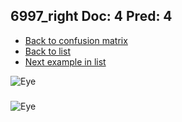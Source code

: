 ## 6997_right Doc: 4 Pred: 4
- [Back to confusion matrix](https://github.com/juliandewit/kaggle_retinopathy/blob/master/matrix.md)
- [Back to list](https://github.com/juliandewit/kaggle_retinopathy/blob/master/lists/44/list.md)
- [Next example in list](https://github.com/juliandewit/kaggle_retinopathy/blob/master/lists/44/71/7164_left.md)

![Eye](https://retinopaty.blob.core.windows.net/size1024/6997_right_4.jpeg)

### 

![Eye]()
